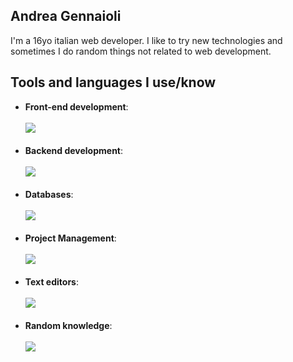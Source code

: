 ## Andrea Gennaioli
I'm a 16yo italian web developer. I like to try new technologies and sometimes I do random things not related to web development.
## Tools and languages I use/know
- **Front-end development**: <br> <br>
[![](https://skillicons.dev/icons?i=html,css,js,ts,tailwind,bootstrap,react,nextjs,materialui,styledcomponents,emotion,svelte&perline=6)](https://skillicons.dev) <br> <br>
- **Backend development**: <br> <br>
[![](https://skillicons.dev/icons?i=nodejs,express,nextjs,nestjs&perline=6)](https://skillicons.dev) <br> <br>
- **Databases**: <br> <br>
[![](https://skillicons.dev/icons?i=mongodb,mysql&perline=6)](https://skillicons.dev) <br> <br>
- **Project Management**: <br> <br>
[![](https://skillicons.dev/icons?i=github,git&perline=6)](https://skillicons.dev) <br> <br>
- **Text editors**: <br> <br>
[![](https://skillicons.dev/icons?i=vscode,vim&perline=6)](https://skillicons.dev) <br> <br>
- **Random knowledge**: <br> <br>
[![](https://skillicons.dev/icons?i=py,fastapi,php,go,c,cpp,bash,md,jquery,graphql,electron,arduino,raspberrypi,cloudflare,nginx&perline=6)](https://skillicons.dev) <br> <br>
